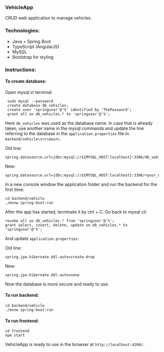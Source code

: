 ### VehicleApp
CRUD web application to manage vehicles.

### Technologies:
- Java + Spring Boot
- TypeScript (AngularJS)
- MySQL
- Bootstrap for styling

### Instructions:

#### To create database:
Open mysql in terminal:
```
 sudo mysql --password
 create database db_vehicles;
 create user 'springuser'@'%' identified by 'ThePassword';
 grant all on db_vehicles.* to 'springuser'@'%';
```
Here `db_vehicles` was used as the database name. In case that is already taken, use another name in the mysql commands and update the line referring to the database in the `application.properties` file in `backend/vehicle\src\main\`.

Old line:
```
spring.datasource.url=jdbc:mysql://${MYSQL_HOST:localhost}:3306/db_vehicles
```
New:
```
spring.datasource.url=jdbc:mysql://${MYSQL_HOST:localhost}:3306/<your_database_name>
```

In a new console window the application folder and run the backend for the first time:
```
cd backend/vehicle
./mvnw spring-boot:run
```
After the app has started, terminate it by ctrl + C. Go back to mysql cli:
```
revoke all on db_vehicles.* from 'springuser'@'%';
grant select, insert, delete, update on db_vehicles.* to 'springuser'@'%';
```
And update `application.properties`:

Old line:
```
spring.jpa.hibernate.ddl-auto=create-drop
```
New:
```
spring.jpa.hibernate.ddl-auto=none
```
Now the database is more secure and ready to use.


#### To run backend:
```
cd backend/vehicle
./mvnw spring-boot:run
```

#### To run frontend:
```
cd frontend
npm start
```
VehicleApp is ready to use in the browser at `http://localhost:4200/`.
